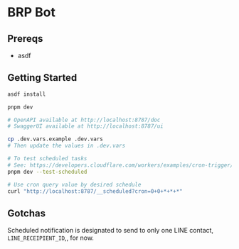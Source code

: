 # BRP Bot

## Prereqs

- asdf

## Getting Started

```sh
asdf install

pnpm dev

# OpenAPI available at http://localhost:8787/doc
# SwaggerUI available at http://localhost:8787/ui

cp .dev.vars.example .dev.vars
# Then update the values in .dev.vars

# To test scheduled tasks
# See: https://developers.cloudflare.com/workers/examples/cron-trigger/#test-cron-triggers-using-wrangler
pnpm dev --test-scheduled

# Use cron query value by desired schedule
curl "http://localhost:8787/__scheduled?cron=0+0+*+*+*"
```

## Gotchas

Scheduled notification is designated to send to only one LINE contact, `LINE_RECEIPIENT_ID`,, for now.
